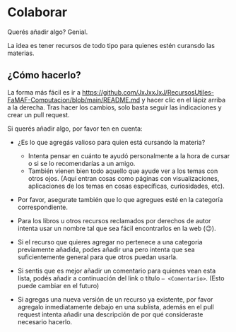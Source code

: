 # Colaborar

Querés añadir algo? Genial.

La idea es tener recursos de todo tipo para quienes estén curansdo las materias.

## ¿Cómo hacerlo?

La forma más fácil es ir a <https://github.com/JxJxxJxJ/RecursosUtiles-FaMAF-Computacion/blob/main/README.md> y hacer clic en el lápiz arriba a la derecha. Tras hacer los cambios, solo basta seguir las indicaciones y crear un pull request.

Si querés añadir algo, por favor ten en cuenta:

- ¿Es lo que agregás valioso para quien está cursando la materia?
  - Intenta pensar en cuánto te ayudó personalmente a la hora de cursar o si se lo recomendarías a un amigo.
  - También vienen bien todo aquello que ayude ver a los temas con otros ojos. (Aquí entran cosas como páginas con visualizaciones, aplicaciones de los temas en cosas específicas, curiosidades, etc).

- Por favor, asegurate también que lo que agregues esté en la categoría correspondiente.

- Para los libros u otros recursos reclamados por derechos de autor intenta usar un nombre tal que sea fácil encontrarlos en la web (:wink:).

- Si el recurso que quieres agregar no pertenece a una categoria previamente añadida, podes añadir una pero intenta que sea suficientemente general para que otros puedan usarla.

- Si sentis que es mejor añadir un comentario para quienes vean esta lista, podés añadir a continuación del link o título `— <Comentario>`. (Esto puede cambiar en el futuro)

- Si agregas una nueva versión de un recurso ya existente, por favor agregalo inmediatamente debajo en una sublista, además en el pull request intenta añadir una descripción de por qué consideraste necesario hacerlo.
